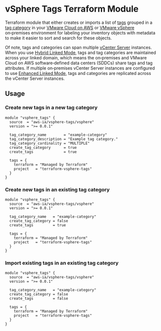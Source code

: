 # vSphere Tags Terraform Module

Terraform module that either creates or imports a list of [tags][tags] grouped in a [tag category][category] in your [VMware Cloud on AWS][vmconaws] or [VMware vSphere][vsphere] on&#8209;premises environment for labeling your inventory objects with metadata to make it easier to sort and search for these objects.

Of note, tags and categories can span multiple [vCenter Server][vsphere] instances.
When you use [Hybrid Linked Mode][hybrid], tags and tag categories are maintained across your linked domain, which means the on&#8209;premises and VMware Cloud on AWS software&#8209;defined data centers (SDDCs) share tags and tag attributes.
If multiple on&#8209;premises vCenter Server instances are configured to use [Enhanced Linked Mode][enhanced], tags and categories are replicated across the vCenter Server instances.

## Usage

### Create new tags in a new tag category

```hcl
module "vsphere_tags" {
  source  = "aws-ia/vsphere-tags/vsphere"
  version = ">= 0.0.1"

  tag_category_name        = "example-category"
  tag_category_description = "Example tag category."
  tag_category_cardinality = "MULTIPLE"
  create_tag_category      = true
  create_tags              = true

  tags = {
    terraform = "Managed by Terraform"
    project   = "terraform-vsphere-tags"
  }
}
```

### Create new tags in an existing tag category

```hcl
module "vsphere_tags" {
  source  = "aws-ia/vsphere-tags/vsphere"
  version = ">= 0.0.1"

  tag_category_name   = "example-category"
  create_tag_category = false
  create_tags         = true

  tags = {
    terraform = "Managed by Terraform"
    project   = "terraform-vsphere-tags"
  }
}
```

### Import existing tags in an existing tag category

```hcl
module "vsphere_tags" {
  source  = "aws-ia/vsphere-tags/vsphere"
  version = ">= 0.0.1"

  tag_category_name   = "example-category"
  create_tag_category = false
  create_tags         = false

  tags = {
    terraform = "Managed by Terraform"
    project   = "terraform-vsphere-tags"
  }
}
```

[category]: https://docs.vmware.com/en/VMware-vSphere/7.0/com.vmware.vsphere.vcenterhost.doc/GUID-BA3D1794-28F2-43F3-BCE9-3964CB207FB6.html
[enhanced]: https://docs.vmware.com/en/VMware-vSphere/7.0/com.vmware.vsphere.vcenterhost.doc/GUID-6ADB06EF-E342-457E-A17B-1EA31C0F6D4B.html
[hybrid]: https://docs.vmware.com/en/VMware-Cloud-on-AWS/services/com.vmware.vsphere.vmc-aws-manage-data-center-vms.doc/GUID-91C57891-4D61-4F4C-B580-74F3000B831D.html
[tags]: https://docs.vmware.com/en/VMware-vSphere/7.0/com.vmware.vsphere.vcenterhost.doc/GUID-2FF21224-B6BC-499B-AD8B-D2C4309AD9DC.html
[vsphere]: https://docs.vmware.com/en/VMware-vSphere/index.html
[vmconaws]: https://aws.amazon.com/vmware/
